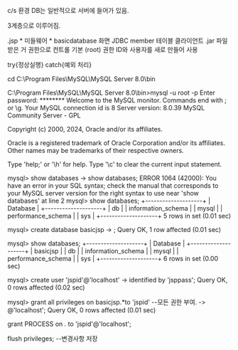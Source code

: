 c/s 환경
DB는 일반적으로 서버에 들어가 있음.

3계층으로 이루어짐.

.jsp            * 미들웨어 *            basicdatabase
화면            JDBC                    member 테이블
클라이언트       .jar 파일 받은 거      권한으로 컨트롤
                                        기본 (root) 권한
                                        ID와 사용자를 새로 만들어 사용

try{정상실행}
catch{예외 처리}













cd C:\Program Files\MySQL\MySQL Server 8.0\bin

C:\Program Files\MySQL\MySQL Server 8.0\bin>mysql -u root -p
Enter password: ********
Welcome to the MySQL monitor.  Commands end with ; or \g.
Your MySQL connection id is 8
Server version: 8.0.39 MySQL Community Server - GPL

Copyright (c) 2000, 2024, Oracle and/or its affiliates.

Oracle is a registered trademark of Oracle Corporation and/or its
affiliates. Other names may be trademarks of their respective
owners.

Type 'help;' or '\h' for help. Type '\c' to clear the current input statement.

mysql> show databases
    -> show databases;
ERROR 1064 (42000): You have an error in your SQL syntax; check the manual that corresponds to your MySQL server version for the right syntax to use near 'show databases' at line 2
mysql> show databases;
+--------------------+
| Database           |
+--------------------+
| db                 |
| information_schema |
| mysql              |
| performance_schema |
| sys                |
+--------------------+
5 rows in set (0.01 sec)

mysql> create database basicjsp
    -> ;
Query OK, 1 row affected (0.01 sec)

mysql> show databases;
+--------------------+
| Database           |
+--------------------+
| basicjsp           |
| db                 |
| information_schema |
| mysql              |
| performance_schema |
| sys                |
+--------------------+
6 rows in set (0.00 sec)

mysql> create user 'jspid'@'localhost'
    -> identified by 'jsppass';
Query OK, 0 rows affected (0.02 sec)

mysql> grant all privileges on basicjsp.*to 'jspid'      --모든 권한 부여.
    -> @'localhost';
Query OK, 0 rows affected (0.01 sec)

 grant PROCESS on *.* to 'jspid'@'localhost';

flush privileges;           --변경사항 저장





















